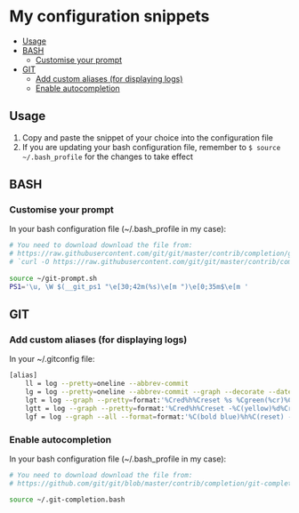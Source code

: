 # My configuration snippets

* [Usage](#usage)
* [BASH](#bash)
    * [Customise your prompt](#customise-your-prompt)
* [GIT](#git)
    * [Add custom aliases (for displaying logs)](#add-custom-aliases-for-displaying-logs)
    * [Enable autocompletion](#enable-autocompletion)

## Usage

1. Copy and paste the snippet of your choice into the configuration file
2. If you are updating your bash configuration file, remember to `$ source ~/.bash_profile` for the changes to take effect

## BASH

### Customise your prompt

In your bash configuration file (~/.bash_profile in my case):

```bash
# You need to download download the file from:
# https://raw.githubusercontent.com/git/git/master/contrib/completion/git-prompt.sh
# `curl -O https://raw.githubusercontent.com/git/git/master/contrib/completion/git-prompt.sh`
 
source ~/git-prompt.sh
PS1='\u, \W $(__git_ps1 "\e[30;42m(%s)\e[m ")\e[0;35m$\e[m '
```

## GIT

### Add custom aliases (for displaying logs)

In your ~/.gitconfig file:

```bash
[alias]
    ll = log --pretty=oneline --abbrev-commit
    lg = log --pretty=oneline --abbrev-commit --graph --decorate --date=relative
    lgt = log --graph --pretty=format:'%Cred%h%Creset %s %Cgreen(%cr)%Creset' --abbrev-commit --date=relative
    lgtt = log --graph --pretty=format:'%Cred%h%Creset -%C(yellow)%d%Creset %s %Cgreen(%cr)%Creset' --abbrev-commit --date=relative
    lgf = log --graph --all --format=format:'%C(bold blue)%h%C(reset) - %C(bold green)(%ar)%C(reset) %C(white)%s%C(reset) %C(bold white)— %an%C(reset)%C(bold yellow)%d%C(reset)' --abbrev-commit --date=relative
```

### Enable autocompletion

In your bash configuration file (~/.bash_profile in my case):

```bash
# You need to download download the file from:
# https://github.com/git/git/blob/master/contrib/completion/git-completion.bash

source ~/.git-completion.bash
```
